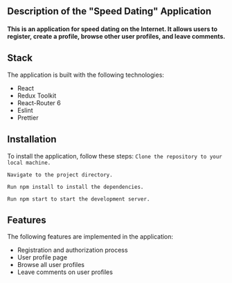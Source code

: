 ## Description of the "Speed Dating" Application
#### This is an application for speed dating on the Internet. It allows users to register, create a profile, browse other user profiles, and leave comments.

## Stack
The application is built with the following technologies:

+ React
+ Redux Toolkit
+ React-Router 6
+ Eslint
+ Prettier

## Installation
To install the application, follow these steps:
`Clone the repository to your local machine.`

`Navigate to the project directory.`

`Run npm install to install the dependencies.`

`Run npm start to start the development server.`

## Features
The following features are implemented in the application:
+ Registration and authorization process
+ User profile page
+ Browse all user profiles
+ Leave comments on user profiles

